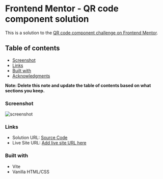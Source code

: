 # Frontend Mentor - QR code component solution

This is a solution to the [QR code component challenge on Frontend Mentor](https://www.frontendmentor.io/challenges/qr-code-component-iux_sIO_H).

## Table of contents

  - [Screenshot](#screenshot)
  - [Links](#links)
  - [Built with](#built-with)
- [Acknowledgments](#acknowledgments)

**Note: Delete this note and update the table of contents based on what sections you keep.**

### Screenshot

![screenshot](https://user-images.githubusercontent.com/96730122/219510183-c4c63785-18f4-4f8c-b976-cded288d100f.jpeg)

### Links

- Solution URL: [Source Code](https://github.com/Epirito/qr-code-component)
- Live Site URL: [Add live site URL here](https://your-live-site-url.com)

### Built with

- Vite
- Vanilla HTML/CSS
